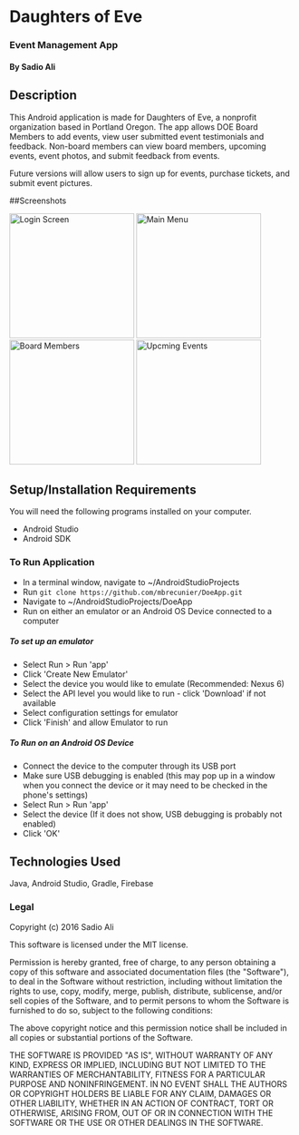 # Daughters of Eve
### Event Management App

#### By Sadio Ali

## Description

This Android application is made for Daughters of Eve, a nonprofit organization based in Portland Oregon. 
The app allows DOE Board Members to add events, view user submitted event testimonials and feedback. 
Non-board members can view board members, upcoming events, event photos, and submit feedback from events.

Future versions will allow users to sign up for events, purchase tickets, and submit event pictures. 

##Screenshots

<img id="screen-1" src="http://daughtersofeve.org/5.png" width="220" title="Login Screen" />
<img id="screen-2" src="http://daughtersofeve.org/3.png" width="220" title="Main Menu" />
<img id="screen-3" src="http://daughtersofeve.org/2.png" width="220" title="Board Members" />
<img id="screen-4" src="http://daughtersofeve.org/4.png" width="220" title="Upcming Events" />

## Setup/Installation Requirements
You will need the following programs installed on your computer.
* Android Studio
* Android SDK

### To Run Application
* In a terminal window, navigate to ~/AndroidStudioProjects
* Run `git clone https://github.com/mbrecunier/DoeApp.git`
* Navigate to ~/AndroidStudioProjects/DoeApp
* Run on either an emulator or an Android OS Device connected to a computer

##### To set up an emulator
* Select Run > Run 'app'
* Click 'Create New Emulator'
* Select the device you would like to emulate (Recommended: Nexus 6)
* Select the API level you would like to run - click 'Download' if not available 
* Select configuration settings for emulator
* Click 'Finish' and allow Emulator to run

##### To Run on an Android OS Device
* Connect the device to the computer through its USB port
* Make sure USB debugging is enabled (this may pop up in a window when you connect the device or it may need to be checked in the phone's settings)
* Select Run > Run 'app'
* Select the device (If it does not show, USB debugging is probably not enabled)
* Click 'OK'

## Technologies Used

Java, Android Studio, Gradle, Firebase

### Legal

Copyright (c) 2016 Sadio Ali

This software is licensed under the MIT license.

Permission is hereby granted, free of charge, to any person obtaining a copy
of this software and associated documentation files (the "Software"), to deal
in the Software without restriction, including without limitation the rights
to use, copy, modify, merge, publish, distribute, sublicense, and/or sell
copies of the Software, and to permit persons to whom the Software is
furnished to do so, subject to the following conditions:

The above copyright notice and this permission notice shall be included in
all copies or substantial portions of the Software.

THE SOFTWARE IS PROVIDED "AS IS", WITHOUT WARRANTY OF ANY KIND, EXPRESS OR
IMPLIED, INCLUDING BUT NOT LIMITED TO THE WARRANTIES OF MERCHANTABILITY,
FITNESS FOR A PARTICULAR PURPOSE AND NONINFRINGEMENT. IN NO EVENT SHALL THE
AUTHORS OR COPYRIGHT HOLDERS BE LIABLE FOR ANY CLAIM, DAMAGES OR OTHER
LIABILITY, WHETHER IN AN ACTION OF CONTRACT, TORT OR OTHERWISE, ARISING FROM,
OUT OF OR IN CONNECTION WITH THE SOFTWARE OR THE USE OR OTHER DEALINGS IN
THE SOFTWARE.
